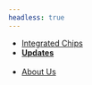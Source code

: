 ```yaml
---
headless: true
---
```


- [Integrated Chips](/ics)
- [**Updates**](/posts)
<br><br>
- [About Us](about)
